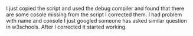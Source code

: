 I just copied the script and used the debug compiler and found that there are some cosole missing from the script I corrected them. I had problem with name and console I just googled someone has asked similar question in w3schools. After I corrected it started working.
